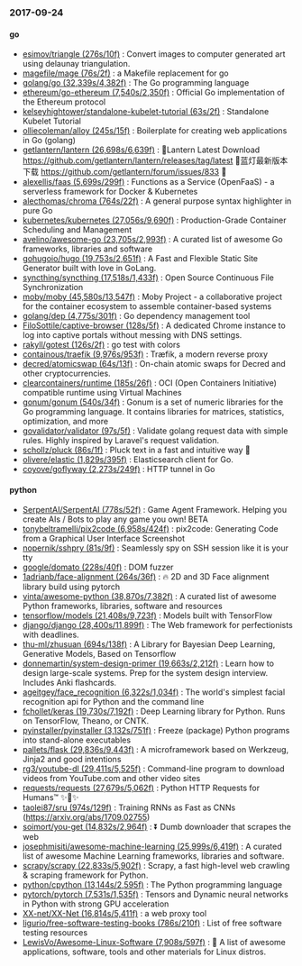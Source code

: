 ### 2017-09-24

#### go
* [esimov/triangle (276s/10f)](https://github.com/esimov/triangle) : Convert images to computer generated art using delaunay triangulation.
* [magefile/mage (76s/2f)](https://github.com/magefile/mage) : a Makefile replacement for go
* [golang/go (32,339s/4,382f)](https://github.com/golang/go) : The Go programming language
* [ethereum/go-ethereum (7,540s/2,350f)](https://github.com/ethereum/go-ethereum) : Official Go implementation of the Ethereum protocol
* [kelseyhightower/standalone-kubelet-tutorial (63s/2f)](https://github.com/kelseyhightower/standalone-kubelet-tutorial) : Standalone Kubelet Tutorial
* [olliecoleman/alloy (245s/15f)](https://github.com/olliecoleman/alloy) : Boilerplate for creating web applications in Go (golang)
* [getlantern/lantern (26,698s/6,639f)](https://github.com/getlantern/lantern) : 🔴Lantern Latest Download https://github.com/getlantern/lantern/releases/tag/latest 🔴蓝灯最新版本下载 https://github.com/getlantern/forum/issues/833 🔴
* [alexellis/faas (5,699s/299f)](https://github.com/alexellis/faas) : Functions as a Service (OpenFaaS) - a serverless framework for Docker & Kubernetes
* [alecthomas/chroma (764s/22f)](https://github.com/alecthomas/chroma) : A general purpose syntax highlighter in pure Go
* [kubernetes/kubernetes (27,056s/9,690f)](https://github.com/kubernetes/kubernetes) : Production-Grade Container Scheduling and Management
* [avelino/awesome-go (23,705s/2,993f)](https://github.com/avelino/awesome-go) : A curated list of awesome Go frameworks, libraries and software
* [gohugoio/hugo (19,753s/2,651f)](https://github.com/gohugoio/hugo) : A Fast and Flexible Static Site Generator built with love in GoLang.
* [syncthing/syncthing (17,518s/1,433f)](https://github.com/syncthing/syncthing) : Open Source Continuous File Synchronization
* [moby/moby (45,580s/13,547f)](https://github.com/moby/moby) : Moby Project - a collaborative project for the container ecosystem to assemble container-based systems
* [golang/dep (4,775s/301f)](https://github.com/golang/dep) : Go dependency management tool
* [FiloSottile/captive-browser (128s/5f)](https://github.com/FiloSottile/captive-browser) : A dedicated Chrome instance to log into captive portals without messing with DNS settings.
* [rakyll/gotest (126s/2f)](https://github.com/rakyll/gotest) : go test with colors
* [containous/traefik (9,976s/953f)](https://github.com/containous/traefik) : Træfik, a modern reverse proxy
* [decred/atomicswap (64s/13f)](https://github.com/decred/atomicswap) : On-chain atomic swaps for Decred and other cryptocurrencies.
* [clearcontainers/runtime (185s/26f)](https://github.com/clearcontainers/runtime) : OCI (Open Containers Initiative) compatible runtime using Virtual Machines
* [gonum/gonum (540s/34f)](https://github.com/gonum/gonum) : Gonum is a set of numeric libraries for the Go programming language. It contains libraries for matrices, statistics, optimization, and more
* [govalidator/validator (97s/5f)](https://github.com/govalidator/validator) : Validate golang request data with simple rules. Highly inspired by Laravel's request validation.
* [schollz/pluck (86s/1f)](https://github.com/schollz/pluck) : Pluck text in a fast and intuitive way 🐓
* [olivere/elastic (1,829s/395f)](https://github.com/olivere/elastic) : Elasticsearch client for Go.
* [coyove/goflyway (2,273s/249f)](https://github.com/coyove/goflyway) : HTTP tunnel in Go

#### python
* [SerpentAI/SerpentAI (778s/52f)](https://github.com/SerpentAI/SerpentAI) : Game Agent Framework. Helping you create AIs / Bots to play any game you own! BETA
* [tonybeltramelli/pix2code (6,958s/424f)](https://github.com/tonybeltramelli/pix2code) : pix2code: Generating Code from a Graphical User Interface Screenshot
* [nopernik/sshpry (81s/9f)](https://github.com/nopernik/sshpry) : Seamlessly spy on SSH session like it is your tty
* [google/domato (228s/40f)](https://github.com/google/domato) : DOM fuzzer
* [1adrianb/face-alignment (264s/36f)](https://github.com/1adrianb/face-alignment) : 🔥 2D and 3D Face alignment library build using pytorch
* [vinta/awesome-python (38,870s/7,382f)](https://github.com/vinta/awesome-python) : A curated list of awesome Python frameworks, libraries, software and resources
* [tensorflow/models (21,408s/9,723f)](https://github.com/tensorflow/models) : Models built with TensorFlow
* [django/django (28,400s/11,899f)](https://github.com/django/django) : The Web framework for perfectionists with deadlines.
* [thu-ml/zhusuan (694s/138f)](https://github.com/thu-ml/zhusuan) : A Library for Bayesian Deep Learning, Generative Models, Based on Tensorflow
* [donnemartin/system-design-primer (19,663s/2,212f)](https://github.com/donnemartin/system-design-primer) : Learn how to design large-scale systems. Prep for the system design interview. Includes Anki flashcards.
* [ageitgey/face_recognition (6,322s/1,034f)](https://github.com/ageitgey/face_recognition) : The world's simplest facial recognition api for Python and the command line
* [fchollet/keras (19,730s/7,192f)](https://github.com/fchollet/keras) : Deep Learning library for Python. Runs on TensorFlow, Theano, or CNTK.
* [pyinstaller/pyinstaller (3,132s/751f)](https://github.com/pyinstaller/pyinstaller) : Freeze (package) Python programs into stand-alone executables
* [pallets/flask (29,836s/9,443f)](https://github.com/pallets/flask) : A microframework based on Werkzeug, Jinja2 and good intentions
* [rg3/youtube-dl (29,411s/5,525f)](https://github.com/rg3/youtube-dl) : Command-line program to download videos from YouTube.com and other video sites
* [requests/requests (27,679s/5,062f)](https://github.com/requests/requests) : Python HTTP Requests for Humans™ ✨🍰✨
* [taolei87/sru (974s/129f)](https://github.com/taolei87/sru) : Training RNNs as Fast as CNNs (https://arxiv.org/abs/1709.02755)
* [soimort/you-get (14,832s/2,964f)](https://github.com/soimort/you-get) : ⏬ Dumb downloader that scrapes the web
* [josephmisiti/awesome-machine-learning (25,999s/6,419f)](https://github.com/josephmisiti/awesome-machine-learning) : A curated list of awesome Machine Learning frameworks, libraries and software.
* [scrapy/scrapy (22,833s/5,902f)](https://github.com/scrapy/scrapy) : Scrapy, a fast high-level web crawling & scraping framework for Python.
* [python/cpython (13,144s/2,595f)](https://github.com/python/cpython) : The Python programming language
* [pytorch/pytorch (7,531s/1,535f)](https://github.com/pytorch/pytorch) : Tensors and Dynamic neural networks in Python with strong GPU acceleration
* [XX-net/XX-Net (16,814s/5,411f)](https://github.com/XX-net/XX-Net) : a web proxy tool
* [ligurio/free-software-testing-books (786s/210f)](https://github.com/ligurio/free-software-testing-books) : List of free software testing resources
* [LewisVo/Awesome-Linux-Software (7,908s/597f)](https://github.com/LewisVo/Awesome-Linux-Software) : 🐧 A list of awesome applications, software, tools and other materials for Linux distros.
